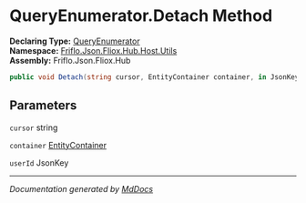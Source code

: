 ﻿<!--  
  <auto-generated>   
    The contents of this file were generated by a tool.  
    Changes to this file may be list if the file is regenerated  
  </auto-generated>   
-->

# QueryEnumerator.Detach Method

**Declaring Type:** [QueryEnumerator](../index.md)  
**Namespace:** [Friflo.Json.Fliox.Hub.Host.Utils](../../index.md)  
**Assembly:** Friflo.Json.Fliox.Hub

```csharp
public void Detach(string cursor, EntityContainer container, in JsonKey userId);
```

## Parameters

`cursor`  string

`container`  [EntityContainer](../../../EntityContainer/index.md)

`userId`  JsonKey

___

*Documentation generated by [MdDocs](https://github.com/ap0llo/mddocs)*
